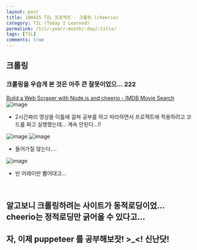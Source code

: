 ```yaml
---
layout: post
title: 190425 TIL 프로젝트 - 크롤링 (cheerio)
category: TIL (Today I Learned)
permalink: /til/:year/:month/:day/:title/
tags: [TIL]
comments: true
---
```


## **크롤링**

### 크롤링을 우습게 본 것은 아주 큰 잘못이었으... 222


[Build a Web Scraper with Node.js and cheerio - IMDB Movie Search](https://www.youtube.com/watch?v=U0btOGPwrIY)
![image](https://user-images.githubusercontent.com/40848630/56706929-bea4e400-6751-11e9-8bb5-c488de9a9af6.png)

- 2시간짜리 영상을 이틀에 걸쳐 공부를 하고 따라하면서 프로젝트에 적용하려고 코드를 짜고 실행했는데... 계속 안된다...!!

![image](https://user-images.githubusercontent.com/40848630/56741814-841d6480-67ae-11e9-983f-15ce20e6a78d.png)
![image](https://user-images.githubusercontent.com/40848630/56741840-939cad80-67ae-11e9-9154-c7d79d03f6d5.png)

- 들어가질 않는다.... 

![image](https://user-images.githubusercontent.com/40848630/56741883-a8794100-67ae-11e9-8b0e-3a1bc64b78f9.png)

- 빈 어레이만 뿜어대고...

</br>

## 알고보니 크롤링하려는 사이트가 동적로딩이었... cheerio는 정적로딩만 긁어올 수 있다고... 

## 자, 이제 puppeteer 를 공부해보잣! >_<! 신난닷! 